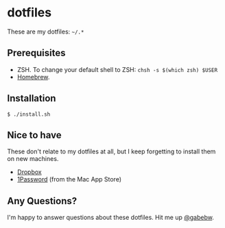 # dotfiles

These are my dotfiles: `~/.*`

## Prerequisites

* ZSH. To change your default shell to ZSH: `chsh -s $(which zsh) $USER`
* [Homebrew](http://brew.sh/).

## Installation

    $ ./install.sh

## Nice to have

These don't relate to my dotfiles at all, but I keep forgetting to install them
on new machines.

* [Dropbox](https://www.dropbox.com/install)
* [1Password](https://agilebits.com/onepassword) (from the Mac App Store)

## Any Questions?

I'm happy to answer questions about these dotfiles. Hit me up
[@gabebw](https://twitter.com/gabebw).

